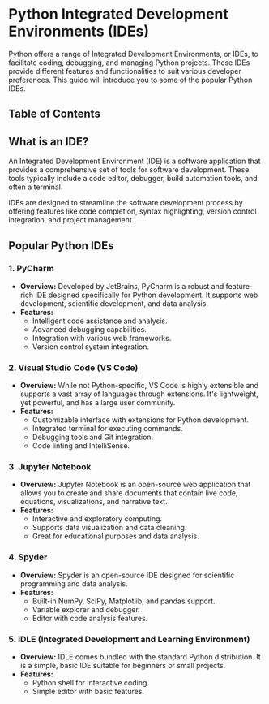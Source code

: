 # Python Integrated Development Environments (IDEs)

Python offers a range of Integrated Development Environments, or IDEs, to facilitate coding, debugging, and managing Python projects. These IDEs provide different features and functionalities to suit various developer preferences. This guide will introduce you to some of the popular Python IDEs.

## Table of Contents

## What is an IDE?

An Integrated Development Environment (IDE) is a software application that provides a comprehensive set of tools for software development. These tools typically include a code editor, debugger, build automation tools, and often a terminal.

IDEs are designed to streamline the software development process by offering features like code completion, syntax highlighting, version control integration, and project management.

## Popular Python IDEs

### 1. PyCharm

- **Overview:** Developed by JetBrains, PyCharm is a robust and feature-rich IDE designed specifically for Python development. It supports web development, scientific development, and data analysis.
- **Features:**
  - Intelligent code assistance and analysis.
  - Advanced debugging capabilities.
  - Integration with various web frameworks.
  - Version control system integration.

### 2. Visual Studio Code (VS Code)

- **Overview:** While not Python-specific, VS Code is highly extensible and supports a vast array of languages through extensions. It's lightweight, yet powerful, and has a large user community.
- **Features:**
  - Customizable interface with extensions for Python development.
  - Integrated terminal for executing commands.
  - Debugging tools and Git integration.
  - Code linting and IntelliSense.

### 3. Jupyter Notebook

- **Overview:** Jupyter Notebook is an open-source web application that allows you to create and share documents that contain live code, equations, visualizations, and narrative text.
- **Features:**
  - Interactive and exploratory computing.
  - Supports data visualization and data cleaning.
  - Great for educational purposes and data analysis.

### 4. Spyder

- **Overview:** Spyder is an open-source IDE designed for scientific programming and data analysis.
- **Features:**
  - Built-in NumPy, SciPy, Matplotlib, and pandas support.
  - Variable explorer and debugger.
  - Editor with code analysis features.

### 5. IDLE (Integrated Development and Learning Environment)

- **Overview:** IDLE comes bundled with the standard Python distribution. It is a simple, basic IDE suitable for beginners or small projects.
- **Features:**
  - Python shell for interactive coding.
  - Simple editor with basic features.
